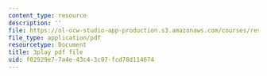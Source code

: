 ```yaml
---
content_type: resource
description: ''
file: https://ol-ocw-studio-app-production.s3.amazonaws.com/courses/res-6-012-introduction-to-probability-spring-2018/f02929e77a4e43c43c97fcd78d114674_hsQnmrHbbms.pdf
file_type: application/pdf
resourcetype: Document
title: 3play pdf file
uid: f02929e7-7a4e-43c4-3c97-fcd78d114674
---
```

